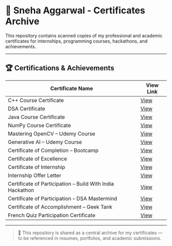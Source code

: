 # 📜 Sneha Aggarwal - Certificates Archive

This repository contains scanned copies of my professional and academic certificates for internships, programming courses, hackathons, and achievements.

---

## 🏆 Certifications & Achievements

| Certificate Name                                                                                  | View Link |
|---------------------------------------------------------------------------------------------------|-----------|
| C++ Course Certificate                                                                             | [View](https://github.com/sneha20056/Certificates-/blob/main/C%2B%2B%20COURSE%20CERTIFICATE.jpg) |
| DSA Certificate                                                                                   | [View](https://github.com/sneha20056/Certificates-/blob/main/DSA%20CERTIFICATE.jpg) |
| Java Course Certificate                                                                           | [View](https://github.com/sneha20056/Certificates-/blob/main/JAVA%20COURSE%20CERTIFICATE.jpg) |
| NumPy Course Certificate                                                                          | [View](https://github.com/sneha20056/Certificates-/blob/main/NUMPY%20COUSE%20CERTIFICATE.jpg) |
| Mastering OpenCV – Udemy Course                                                                   | [View](https://github.com/sneha20056/Certificates-/blob/main/udemy%20course%20mastering%20open%20CV.jpg) |
| Generative AI – Udemy Course                                                                      | [View](https://github.com/sneha20056/Certificates-/blob/main/UDEMY%20COURSE%20GENERATIVE%20AI.jpg) |
| Certificate of Completion – Bootcamp                                                              | [View](https://github.com/sneha20056/Certificates-/blob/main/certificate%20of%20completion%20of%20bootcamp%20.jpg) |
| Certificate of Excellence                                                                         | [View](https://github.com/sneha20056/Certificates-/blob/main/certificate%20of%20excellence%20.jpg) |
| Certificate of Internship                                                                         | [View](https://github.com/sneha20056/Certificates-/blob/main/certificate%20of%20internship.jpg) |
| Internship Offer Letter                                                                           | [View](https://github.com/sneha20056/Certificates-/blob/main/internship%20offer%20letter.jpg) |
| Certificate of Participation – Build With India Hackathon                                         | [View](https://github.com/sneha20056/Certificates-/blob/main/certificate%20of%20participation%20in%20BUILD%20WITH%20INDIA%20HACKATHON%20.jpg) |
| Certificate of Participation – DSA Mastermind                                                     | [View](https://github.com/sneha20056/Certificates-/blob/main/certificate%20of%20participation%20in%20dsa%20master-mind.jpg) |
| Certificate of Accomplishment – Geek Tank                                                         | [View](https://github.com/sneha20056/Certificates-/blob/main/certificate%20of%20ACCOMPLISHMENT%20(GEEK%20TANK).jpg) |
| French Quiz Participation Certificate                                                             | [View](https://github.com/sneha20056/Certificates-/blob/main/FRENCH%20QUIZ%20PARTICIPATION%20.jpg) |

---

> 🔗 This repository is shared as a central archive for my certificates — to be referenced in resumes, portfolios, and academic submissions.


